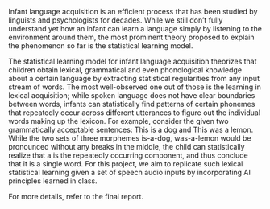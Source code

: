 Infant language acquisition is an efficient process that has been studied by linguists and psychologists for decades. While we still don’t fully understand yet how an infant can learn a language simply by listening to the environment around them, the most prominent theory proposed to explain the phenomenon so far is the statistical learning model. 

The statistical learning model for infant language acquisition theorizes that children obtain lexical, grammatical and even phonological knowledge about a certain language by extracting statistical regularities from any input stream of words. The most well-observed one out of those is the learning in lexical acquisition; while spoken language does not have clear boundaries between words, infants can statistically find patterns of certain phonemes that repeatedly occur across different utterances to figure out the individual words making up the lexicon. For example, consider the given two grammatically acceptable sentences: This is a dog and This was a lemon. While the two sets of three morphemes is-a-dog, was-a-lemon would be pronounced without any breaks in the middle, the child can statistically realize that a is the repeatedly occurring component, and thus conclude that it is a single word. For this project, we aim to replicate such lexical statistical learning given a set of speech audio inputs by incorporating AI principles learned in class. 	

For more details, refer to the final report. 
